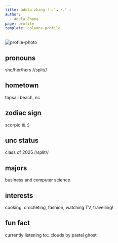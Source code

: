 ```yaml
---
title: adela zhang ! ｡ ﾟ☁︎ ⋆｡° ✩
author:
  - Adela Zhang
page: profile
template: columns-profile
---
```


![profile-photo](../../../static/profile-photos/adelaz.png)

## pronouns

she/her/hers
//split//

## hometown

topsail beach, nc

## zodiac sign

scorpio ♏ :) 

## unc status

class of 2025
//split//

## majors

business and computer science

## interests

cooking, crocheting, fashion, watching TV, travelling!

## fun fact

currently listening to:: clouds by pastel ghost
